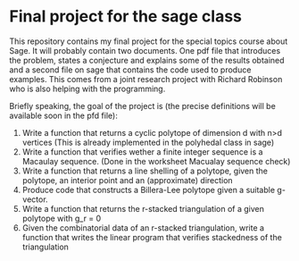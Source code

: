 Final project for the sage class
================================

This repository contains my final project for the special topics course about Sage. It will probably contain two documents.
One pdf file that introduces the problem, states a conjecture and explains some of the results obtained and a second file 
on sage that contains the code used to produce examples. This comes from a joint research project with Richard Robinson who 
is also helping with the programming. 

Briefly speaking, the goal of the project is (the precise definitions will be available soon in the pfd file): 

1. Write a function that returns a cyclic polytope of dimension d with n>d vertices (This is already implemented in the polyhedal class in sage)
2. Write a function that verifies wether a finite integer sequence is a Macaulay sequence. (Done in the worksheet Macualay sequence check)
3. Write a function that returns a line shelling of a polytope, given the polytope, an interior point and an (approximate) direction
4. Produce code that constructs a Billera-Lee polytope given a suitable g-vector.
5. Write a function that returns the r-stacked triangulation of a given polytope with g_r = 0
6. Given the combinatorial data of an r-stacked triangulation, write a function that writes the linear program that verifies stackedness of the triangulation

